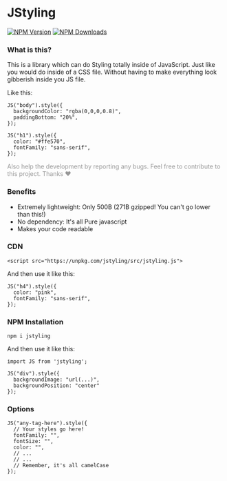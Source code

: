 # JStyling

[![NPM Version][npm-image]][npm-url]
[![NPM Downloads][downloads-image]][downloads-url]

[npm-image]: https://img.shields.io/npm/v/jstyling.svg
[npm-url]: https://npmjs.org/package/jstyling
[downloads-image]: https://img.shields.io/npm/dm/jstyling.svg
[downloads-url]: https://npmjs.org/package/jstyling

### What is this?

This is a library which can do Styling totally inside of JavaScript. Just like you would do inside of a CSS file. Without having to make everything look gibberish inside you JS file.

Like this:

```
JS("body").style({
  backgroundColor: "rgba(0,0,0,0.8)",
  paddingBottom: "20%",
});

JS("h1").style({
  color: "#ffe570",
  fontFamily: "sans-serif",
});
```

<p style="color: rgba(0,0,0,0.4)">Also help the development by reporting any bugs. Feel free to contribute to this project. Thanks ❤</p>

### Benefits

- Extremely lightweight: Only 500B (271B gzipped! You can't go lower than this!)
- No dependency: It's all Pure javascript
- Makes your code readable

### CDN

```
<script src="https://unpkg.com/jstyling/src/jstyling.js">
```

And then use it like this:

```
JS("h4").style({
  color: "pink",
  fontFamily: "sans-serif",
});
```

### NPM Installation

```
npm i jstyling
```

And then use it like this:

```
import JS from 'jstyling';

JS("div").style({
  backgroundImage: "url(...)",
  backgroundPosition: "center"
});
```

### Options

```
JS("any-tag-here").style({
  // Your styles go here!
  fontFamily: "",
  fontSize: "",
  color: "",
  // ...
  // ...
  // Remember, it's all camelCase
});
```
